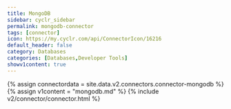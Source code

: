 ```yaml
---
title: MongoDB
sidebar: cyclr_sidebar
permalink: mongodb-connector
tags: [connector]
icon: https://my.cyclr.com/api/ConnectorIcon/16216
default_header: false
category: Databases
categories: [Databases,Developer Tools]
showv1content: true
---
```

{% assign connectordata = site.data.v2.connectors.connector-mongodb %}
{% assign v1content = "mongodb.md" %}
{% include v2/connector/connector.html %}	